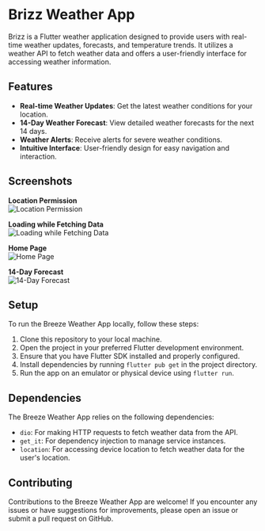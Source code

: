 # Brizz Weather App

Brizz is a Flutter weather application designed to provide users with real-time weather updates, forecasts, and temperature trends. It utilizes a weather API to fetch weather data and offers a user-friendly interface for accessing weather information.

## Features

- **Real-time Weather Updates**: Get the latest weather conditions for your location.
- **14-Day Weather Forecast**: View detailed weather forecasts for the next 14 days.
- **Weather Alerts**: Receive alerts for severe weather conditions.
- **Intuitive Interface**: User-friendly design for easy navigation and interaction.

## Screenshots

**Location Permission**  
![Location Permission](https://github.com/Jeremy-Gitau/briz/assets/56400436/c3ed8b28-4db5-4437-89ca-39bed0d7f7bd)

**Loading while Fetching Data**  
![Loading while Fetching Data](https://github.com/Jeremy-Gitau/briz/assets/56400436/fb833bd1-c7a1-4a51-9441-d1b984c06dfd)

**Home Page**  
![Home Page](https://github.com/Jeremy-Gitau/briz/assets/56400436/7cf1dca0-0a23-46fb-8b50-f2aa718fbc80)

**14-Day Forecast**  
![14-Day Forecast](https://github.com/Jeremy-Gitau/briz/assets/56400436/902f75de-a51b-451f-9139-edb4981bfe43)


## Setup

To run the Breeze Weather App locally, follow these steps:

1. Clone this repository to your local machine.
2. Open the project in your preferred Flutter development environment.
3. Ensure that you have Flutter SDK installed and properly configured.
4. Install dependencies by running `flutter pub get` in the project directory.
5. Run the app on an emulator or physical device using `flutter run`.

## Dependencies

The Breeze Weather App relies on the following dependencies:

- `dio`: For making HTTP requests to fetch weather data from the API.
- `get_it`: For dependency injection to manage service instances.
- `location`: For accessing device location to fetch weather data for the user's location.

## Contributing

Contributions to the Breeze Weather App are welcome! If you encounter any issues or have suggestions for improvements, please open an issue or submit a pull request on GitHub.

